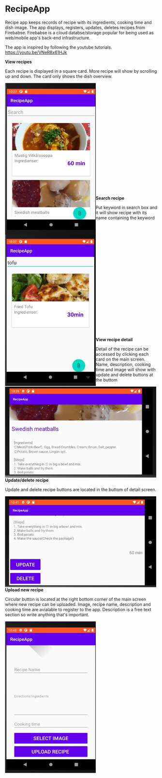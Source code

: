 # RecipeApp
Recipe app keeps records of recipe with its ingredients, cooking time and dish image.
The app displays, registers, updates, deletes recipes from Firebabse.
Firebabse is a cloud databse/storage popular for being used as web/mobile app's back-end infrastructure.

The app is inspired by following the youtube tutorials.
https://youtu.be/VNeR8x61HJk

<b>View recipes</b>
<p>Each recipe is displayed in a square card. More recipe will show by scrolling up and down. The card only shows the dish overview.</p>
&nbsp;<img align="left" src="https://github.com/Yoloyoda/RecipeApp/blob/main/Capture1.JPG" width="300" height="500"/> 
<br/><br/><br/><br/><br/><br/><br/><br/><br/><br/><br/><br/><br/><br/><br/><br/><br/><br/><br/><br/><br/>

<b>Search recipe</b>
<p>Put keyword in search box and it will show recipe with its name containing the keyword</p>
&nbsp;<img align="left" src="https://github.com/Yoloyoda/RecipeApp/blob/main/Capture2.JPG" width="300" height="500"/> 
<br/><br/><br/><br/><br/><br/><br/><br/><br/><br/><br/><br/><br/><br/><br/><br/><br/><br/><br/><br/><br/>

<b>View recipe detail</b>
<p>Detail of the recipe can be accessed by clicking each card on the main screen. Name, description, cooking time and image will show
with update and delete buttons at the buttom</p>
&nbsp;<img align="left" src="https://github.com/Yoloyoda/RecipeApp/blob/main/Capture3.JPG" width="500" height="300"/> 
<br/><br/><br/><br/><br/><br/><br/><br/><br/><br/><br/><br/><br/><br/>

<b>Update/delete recipe</b>
<p>Update and delete recipe buttons are located in the buttom of detail screen.</p>
&nbsp;<img align="left" src="https://github.com/Yoloyoda/RecipeApp/blob/main/Capture5.JPG" width="500" height="300"/> 
<br/><br/><br/><br/><br/><br/><br/><br/><br/><br/><br/><br/><br/><br/>

<b>Upload new recipe</b>
<p>Circular button is located at the right bottom corner of the main screen where new recipe can be uploaded.
Image, recipe name, description and cooking time are avialable to register to the app. Description is a free text section 
so write anything that's important.</p>
&nbsp;<img align="left" src="https://github.com/Yoloyoda/RecipeApp/blob/main/Capture6.JPG" width="300" height="500"/> 
<br/><br/><br/><br/><br/><br/><br/><br/><br/><br/><br/><br/><br/><br/>

